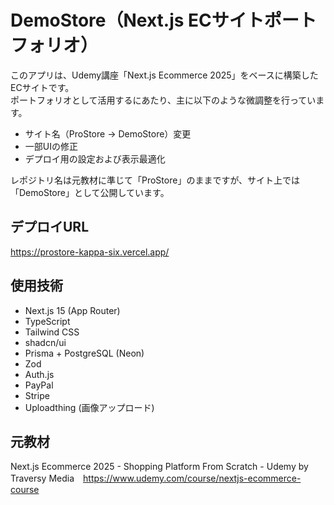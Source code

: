 # DemoStore（Next.js ECサイトポートフォリオ）

このアプリは、Udemy講座「Next.js Ecommerce 2025」をベースに構築したECサイトです。  
ポートフォリオとして活用するにあたり、主に以下のような微調整を行っています。

- サイト名（ProStore → DemoStore）変更
- 一部UIの修正
- デプロイ用の設定および表示最適化
  
レポジトリ名は元教材に準じて「ProStore」のままですが、サイト上では「DemoStore」として公開しています。

## デプロイURL
https://prostore-kappa-six.vercel.app/

## 使用技術
- Next.js 15 (App Router)
- TypeScript
- Tailwind CSS
- shadcn/ui
- Prisma + PostgreSQL (Neon)
- Zod
- Auth.js
- PayPal
- Stripe
- Uploadthing (画像アップロード)

## 元教材
Next.js Ecommerce 2025 - Shopping Platform From Scratch - Udemy by Traversy Media　https://www.udemy.com/course/nextjs-ecommerce-course
